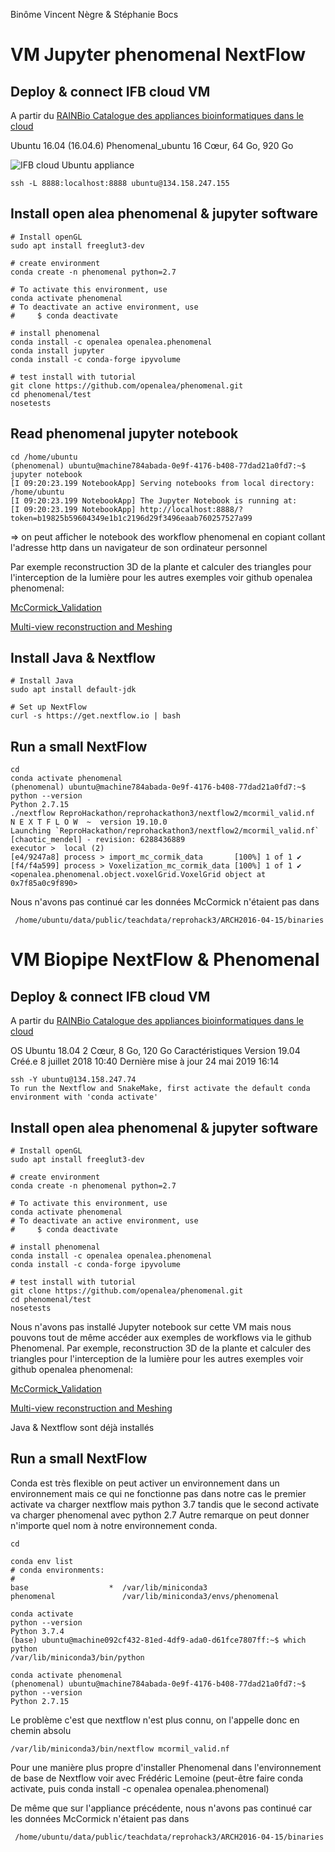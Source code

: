 Binôme Vincent Nègre & Stéphanie Bocs

# VM Jupyter phenomenal NextFlow

## Deploy & connect IFB cloud VM 

A partir du [RAINBio Catalogue des appliances bioinformatiques dans le cloud](https://biosphere.france-bioinformatique.fr/catalogue/)

 Ubuntu 16.04 (16.04.6) Phenomenal_ubuntu
 16 Cœur, 64 Go, 920 Go

 ![](https://github.com/sidibebocs/ReproHackathon/blob/master/reprohackathon3/nextflow2/IFB_cloud_deploy_appliance.png
 "IFB cloud Ubuntu appliance")
 
```
ssh -L 8888:localhost:8888 ubuntu@134.158.247.155
```

## Install open alea phenomenal & jupyter software

```
# Install openGL
sudo apt install freeglut3-dev 

# create environment
conda create -n phenomenal python=2.7

# To activate this environment, use
conda activate phenomenal
# To deactivate an active environment, use
#     $ conda deactivate

# install phenomenal
conda install -c openalea openalea.phenomenal
conda install jupyter
conda install -c conda-forge ipyvolume

# test install with tutorial
git clone https://github.com/openalea/phenomenal.git
cd phenomenal/test
nosetests
```
## Read phenomenal jupyter notebook
```
cd /home/ubuntu
(phenomenal) ubuntu@machine784abada-0e9f-4176-b408-77dad21a0fd7:~$ jupyter notebook
[I 09:20:23.199 NotebookApp] Serving notebooks from local directory: /home/ubuntu
[I 09:20:23.199 NotebookApp] The Jupyter Notebook is running at:
[I 09:20:23.199 NotebookApp] http://localhost:8888/?token=b19825b59604349e1b1c2196d29f3496eaab760257527a99
```
=> on peut afficher le notebook des workflow phenomenal en copiant collant l'adresse http dans un navigateur de son ordinateur personnel 

Par exemple reconstruction 3D de la plante et calculer des triangles pour l'interception de la lumière pour les autres exemples voir github openalea phenomenal:

[McCormick_Validation](https://github.com/openalea/phenomenal/blob/master/examples/McCormick_Validation.ipynb)

[Multi-view reconstruction and Meshing](https://github.com/openalea/phenomenal/blob/master/examples/Multi-view%20reconstruction%20and%20Meshing.ipynb)

## Install Java & Nextflow

```
# Install Java
sudo apt install default-jdk 

# Set up NextFlow
curl -s https://get.nextflow.io | bash
```

## Run a small NextFlow

```
cd
conda activate phenomenal
(phenomenal) ubuntu@machine784abada-0e9f-4176-b408-77dad21a0fd7:~$ python --version
Python 2.7.15
./nextflow ReproHackathon/reprohackathon3/nextflow2/mcormil_valid.nf 
N E X T F L O W  ~  version 19.10.0
Launching `ReproHackathon/reprohackathon3/nextflow2/mcormil_valid.nf` [chaotic_mendel] - revision: 6288436889
executor >  local (2)
[e4/9247a8] process > import_mc_cormik_data       [100%] 1 of 1 ✔
[f4/f4a599] process > Voxelization_mc_cormik_data [100%] 1 of 1 ✔
<openalea.phenomenal.object.voxelGrid.VoxelGrid object at 0x7f85a0c9f890>
```
Nous n'avons pas continué car les données McCormick n'étaient pas dans

     /home/ubuntu/data/public/teachdata/reprohack3/ARCH2016-04-15/binaries

# VM Biopipe NextFlow & Phenomenal

## Deploy & connect IFB cloud VM 

A partir du [RAINBio Catalogue des appliances bioinformatiques dans le cloud](https://biosphere.france-bioinformatique.fr/catalogue/)

OS	Ubuntu 18.04 2 Cœur, 8 Go, 120 Go
Caractéristiques
Version	19.04
Créé.e	8 juillet 2018 10:40
Dernière mise à jour	24 mai 2019 16:14
 
```
ssh -Y ubuntu@134.158.247.74
To run the Nextflow and SnakeMake, first activate the default conda environment with 'conda activate'
```

## Install open alea phenomenal & jupyter software

```
# Install openGL
sudo apt install freeglut3-dev 

# create environment
conda create -n phenomenal python=2.7

# To activate this environment, use
conda activate phenomenal
# To deactivate an active environment, use
#     $ conda deactivate

# install phenomenal
conda install -c openalea openalea.phenomenal
conda install -c conda-forge ipyvolume

# test install with tutorial
git clone https://github.com/openalea/phenomenal.git
cd phenomenal/test
nosetests
```
Nous n'avons pas installé Jupyter notebook sur cette VM mais nous pouvons tout de même accéder aux exemples de workflows via le github Phenomenal. 
Par exemple, reconstruction 3D de la plante et calculer des triangles pour l'interception de la lumière pour les autres exemples voir github openalea phenomenal:

[McCormick_Validation](https://github.com/openalea/phenomenal/blob/master/examples/McCormick_Validation.ipynb)

[Multi-view reconstruction and Meshing](https://github.com/openalea/phenomenal/blob/master/examples/Multi-view%20reconstruction%20and%20Meshing.ipynb)

Java & Nextflow sont déjà installés

## Run a small NextFlow

Conda est très flexible on peut activer un environnement dans un environnement
mais ce qui ne fonctionne pas dans notre cas
le premier activate va charger nextflow mais python 3.7
tandis que le second activate va charger phenomenal avec python 2.7
Autre remarque on peut donner n'importe quel nom à notre environnement conda.
```
cd

conda env list
# conda environments:
#
base                  *  /var/lib/miniconda3
phenomenal               /var/lib/miniconda3/envs/phenomenal

conda activate
python --version
Python 3.7.4
(base) ubuntu@machine092cf432-81ed-4df9-ada0-d61fce7807ff:~$ which python
/var/lib/miniconda3/bin/python

conda activate phenomenal
(phenomenal) ubuntu@machine784abada-0e9f-4176-b408-77dad21a0fd7:~$ python --version
Python 2.7.15

```
Le problème c'est que nextflow n'est plus connu, on l'appelle donc en chemin absolu
```
/var/lib/miniconda3/bin/nextflow mcormil_valid.nf
```
Pour une manière plus propre d'installer Phenomenal dans l'environnement de base de Nextflow voir avec Frédéric Lemoine (peut-être faire conda activate, puis conda install -c openalea openalea.phenomenal)

De même que sur l'appliance précédente, nous n'avons pas continué car les données McCormick n'étaient pas dans

     /home/ubuntu/data/public/teachdata/reprohack3/ARCH2016-04-15/binaries

